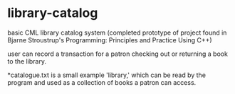 # library-catalog

basic CML library catalog system (completed prototype of project found in Bjarne Stroustrup's Programming: Principles and Practice Using C++)

user can record a transaction for a patron checking out or returning
a book to the library.

*catalogue.txt is a small example 'library,' which can be read by the program and used as a collection of books a patron can
access.
